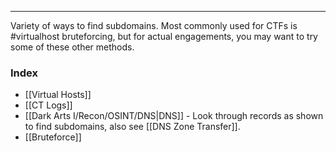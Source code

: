 -- -
Variety of ways to find subdomains. Most commonly used for CTFs is #virtualhost bruteforcing, but for actual engagements, you may want to try some of these other methods. 
### Index
- [[Virtual Hosts]]
- [[CT Logs]]
- [[Dark Arts I/Recon/OSINT/DNS|DNS]] - Look through records as shown to find subdomains, also see [[DNS Zone Transfer]].
- [[Bruteforce]]